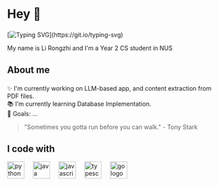 <h1 align="left">Hey 👋 </h1>

###
[![Typing SVG](https://readme-typing-svg.demolab.com?font=Fira+Code&pause=1000&random=false&width=435&lines=Hi+there%2C+I'm+Rongzhi!)](https://git.io/typing-svg)

<p align="left">My name is Li Rongzhi and I'm a Year 2 CS student in NUS</p>


###

<h2 align="left">About me</h2>

###

<p align="left">✨ I'm currently working on LLM-based app, and content extraction from PDF files.<br>📚 I'm currently learning Database Implementation.<br>🎯 Goals: ...<br></p>

> "Sometimes you gotta run before you can walk." - Tony Stark

###

<h2 align="left">I code with</h2>
<!-- ✨ Creating bugs since ...<br> -->




<div align="left">
  <img src="https://cdn.jsdelivr.net/gh/devicons/devicon/icons/python/python-original.svg" height="40" alt="python logo"  />
  <img width="12" />
  <img src="https://cdn.jsdelivr.net/gh/devicons/devicon/icons/java/java-original.svg" height="40" alt="java logo"  />
  <img width="12" />
  <img src="https://cdn.jsdelivr.net/gh/devicons/devicon/icons/javascript/javascript-original.svg" height="40" alt="javascript logo"  />
  <img width="12" />
  <img src="https://cdn.jsdelivr.net/gh/devicons/devicon/icons/typescript/typescript-original.svg" height="40" alt="typescript logo"  />
  <img width="12" />
  <img src="https://cdn.jsdelivr.net/gh/devicons/devicon/icons/go/go-original.svg" height="40" alt="go logo"  />
</div>

###

